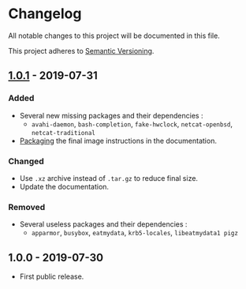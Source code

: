 # Changelog

All notable changes to this project will be documented in this file.

This project adheres to [Semantic Versioning](http://semver.org/).

## [1.0.1] - 2019-07-31

### Added

- Several new missing packages and their dependencies :
  - ```avahi-daemon```, ```bash-completion```, ```fake-hwclock```, ```netcat-openbsd```, ```netcat-traditional```
- [Packaging](docs/50-bake-FlOS.md#13-package-the-image) the final image instructions in the documentation.
  
### Changed

- Use ```.xz``` archive instead of ```.tar.gz``` to reduce final size.
- Update the documentation.

### Removed

- Several useless packages and their dependencies :
  - ```apparmor```, ```busybox```, ```eatmydata```, ```krb5-locales```, ```libeatmydata1 pigz```

## 1.0.0 - 2019-07-30

- First public release.

[1.0.1]: https://github.com/florentinth/FlOS/compare/v1.0...v1.0.1
